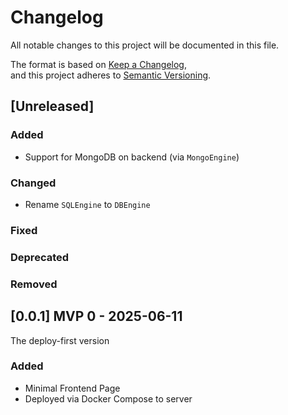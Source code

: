 # Changelog

All notable changes to this project will be documented in this file.

The format is based on [Keep a Changelog](https://keepachangelog.com/en/1.1.0/),  
and this project adheres to [Semantic Versioning](https://semver.org/spec/v2.0.0.html).

## [Unreleased]

### Added
- Support for MongoDB on backend (via `MongoEngine`)

### Changed 
- Rename `SQLEngine` to `DBEngine`

### Fixed

### Deprecated

### Removed


## [0.0.1] MVP 0 - 2025-06-11
The deploy-first version

### Added
- Minimal Frontend Page
- Deployed via Docker Compose to server
